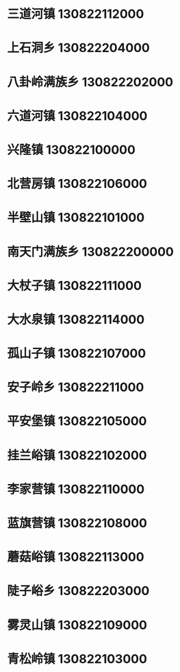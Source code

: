 # 三道河镇 130822112000
# 上石洞乡 130822204000
# 八卦岭满族乡 130822202000
# 六道河镇 130822104000
# 兴隆镇 130822100000
# 北营房镇 130822106000
# 半壁山镇 130822101000
# 南天门满族乡 130822200000
# 大杖子镇 130822111000
# 大水泉镇 130822114000
# 孤山子镇 130822107000
# 安子岭乡 130822211000
# 平安堡镇 130822105000
# 挂兰峪镇 130822102000
# 李家营镇 130822110000
# 蓝旗营镇 130822108000
# 蘑菇峪镇 130822113000
# 陡子峪乡 130822203000
# 雾灵山镇 130822109000
# 青松岭镇 130822103000
